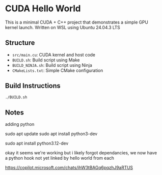 # CUDA Hello World

This is a minimal CUDA + C++ project that demonstrates a simple GPU kernel launch.
Written on WSL using Ubuntu 24.04.3 LTS

## Structure

- `src/main.cu`: CUDA kernel and host code
- `BUILD.sh`: Build script using Make
- `BUILD_NINJA.sh`: Build script using Ninja
- `CMakeLists.txt`: Simple CMake configuration

## Build Instructions

```bash
./BUILD.sh
```


## Notes

adding python



sudo apt update
sudo apt install python3-dev


sudo apt install python3.12-dev




okay it seems we're working but i likely forgot dependancies, we now have a python hook not yet linked by hello world from each


https://copilot.microsoft.com/chats/ihW3tBAGq6pqzhJ9aRTUS

